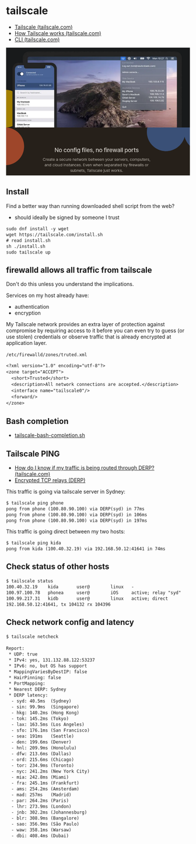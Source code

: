 # tailscale

- [Tailscale (tailscale.com)](https://tailscale.com/)
- [How Tailscale works (tailscale.com)](https://tailscale.com/blog/how-tailscale-works/)
- [CLI (tailscale.com)](https://tailscale.com/kb/1080/cli/)

![](assets/tailscale.png)

## Install

Find a better way than running downloaded shell script from the web?

- should ideally be signed by someone I trust

```shell
sudo dnf install -y wget
wget https://tailscale.com/install.sh
# read install.sh
sh ./install.sh
sudo tailscale up
```

## firewalld allows all traffic from tailscale

Don't do this unless you understand the implications.

Services on my host already have:

- authentication
- encryption

My Tailscale network provides an extra layer of protection
against compromise by requiring access to it before you
can even try to guess (or use stolen) credentials or observe
traffic that is already encrypted at application layer.

`/etc/firewalld/zones/truted.xml`

```txt
<?xml version="1.0" encoding="utf-8"?>
<zone target="ACCEPT">
  <short>Trusted</short>
  <description>All network connections are accepted.</description>
  <interface name="tailscale0"/>
  <forward/>
</zone>
```

## Bash completion

- [tailscale-bash-completion.sh](tailscale/tailscale-bash-completion.sh)

## Tailscale PING

- [How do I know if my traffic is being routed through DERP? (tailscale.com)](https://tailscale.com/kb/1023/troubleshooting/#how-do-i-know-if-my-traffic-is-being-routed-through-derp)
- [Encrypted TCP relays (DERP)](https://tailscale.com/blog/how-tailscale-works/#encrypted-tcp-relays-derp)

This traffic is going via tailscale server in Sydney:

```shell
$ tailscale ping phone
pong from phone (100.80.90.100) via DERP(syd) in 77ms
pong from phone (100.80.90.100) via DERP(syd) in 106ms
pong from phone (100.80.90.100) via DERP(syd) in 197ms
```

This traffic is going direct between my two hosts:

```shell
$ tailscale ping kida
pong from kida (100.40.32.19) via 192.168.50.12:41641 in 74ms
```

## Check status of other hosts

```shell
$ tailscale status
100.40.32.19    kida       user@        linux   -
100.97.100.78   phonea     user@        iOS     active; relay "syd"
100.99.217.31   kidb       user@        linux   active; direct 192.168.50.12:41641, tx 104132 rx 104396
```

## Check network config and latency

```shell
$ tailscale netcheck

Report:
 * UDP: true
 * IPv4: yes, 131.132.88.122:53237
 * IPv6: no, but OS has support
 * MappingVariesByDestIP: false
 * HairPinning: false
 * PortMapping:
 * Nearest DERP: Sydney
 * DERP latency:
  - syd: 40.5ms  (Sydney)
  - sin: 99.9ms  (Singapore)
  - hkg: 140.2ms (Hong Kong)
  - tok: 145.2ms (Tokyo)
  - lax: 163.5ms (Los Angeles)
  - sfo: 176.1ms (San Francisco)
  - sea: 191ms   (Seattle)
  - den: 199.6ms (Denver)
  - hnl: 209.9ms (Honolulu)
  - dfw: 213.6ms (Dallas)
  - ord: 215.6ms (Chicago)
  - tor: 234.9ms (Toronto)
  - nyc: 241.2ms (New York City)
  - mia: 242.8ms (Miami)
  - fra: 245.1ms (Frankfurt)
  - ams: 254.2ms (Amsterdam)
  - mad: 257ms   (Madrid)
  - par: 264.2ms (Paris)
  - lhr: 273.9ms (London)
  - jnb: 302.2ms (Johannesburg)
  - blr: 308.9ms (Bangalore)
  - sao: 356.9ms (São Paulo)
  - waw: 358.1ms (Warsaw)
  - dbi: 408.4ms (Dubai)
```
